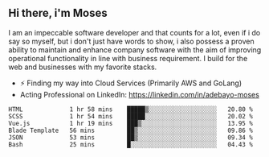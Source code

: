 ## Hi there, i'm Moses

I am an impeccable software developer and that counts for a lot, even if i do say so myself, but i don't just have words to show, i also possess a proven ability to maintain and enhance company software with the aim of improving operational functionality in line with business requirement. I build for the web and businesses with my favorite stacks.
- ⚡ Finding my way into Cloud Services (Primarily AWS and GoLang)
- Acting Professional on LinkedIn: https://linkedin.com/in/adebayo-moses

<!--START_SECTION:waka-->

```text
HTML             1 hr 58 mins    █████▒░░░░░░░░░░░░░░░░░░░   20.80 %
SCSS             1 hr 54 mins    █████░░░░░░░░░░░░░░░░░░░░   20.02 %
Vue.js           1 hr 19 mins    ███▒░░░░░░░░░░░░░░░░░░░░░   13.95 %
Blade Template   56 mins         ██▒░░░░░░░░░░░░░░░░░░░░░░   09.86 %
JSON             53 mins         ██▒░░░░░░░░░░░░░░░░░░░░░░   09.34 %
Bash             25 mins         █░░░░░░░░░░░░░░░░░░░░░░░░   04.43 %
```

<!--END_SECTION:waka-->
